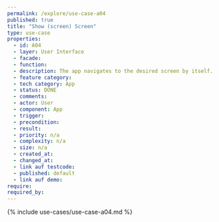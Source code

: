 ```yaml
---
permalink: /explore/use-case-a04
published: true
title: "Show (screen) Screen"
type: use-case
properties:
  - id: A04
  - layer: User Interface
  - facade:
  - function:
  - description: The app navigates to the desired screen by itself.
  - feature category:
  - tech category: App
  - status: DONE
  - comments:
  - actor: User
  - component: App
  - trigger:
  - precondition:
  - result:
  - priority: n/a
  - complexity: n/a
  - size: n/a
  - created_at:
  - changed_at:
  - link auf testcode:
  - published: default
  - link auf demo:
require:
required_by:
---
```


{% include use-cases/use-case-a04.md %}
